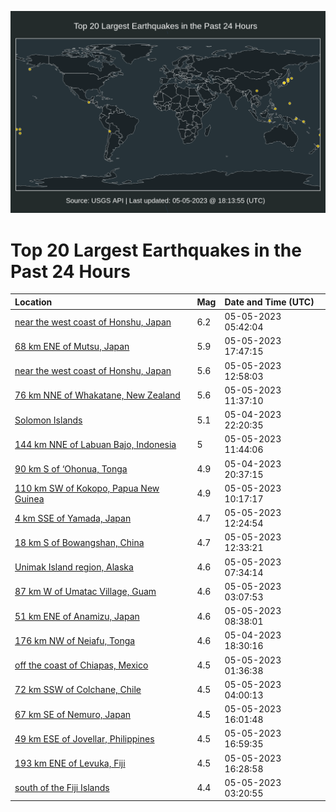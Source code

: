 ![Map](./map.png)

# Top 20 Largest Earthquakes in the Past 24 Hours

| Location | Mag | Date and Time (UTC) |
|:---|:---|:---|
| [near the west coast of Honshu, Japan](https://earthquake.usgs.gov/earthquakes/eventpage/us6000k9mb) | 6.2 | 05-05-2023 05:42:04 |
| [68 km ENE of Mutsu, Japan](https://earthquake.usgs.gov/earthquakes/eventpage/us6000k9ue) | 5.9 | 05-05-2023 17:47:15 |
| [near the west coast of Honshu, Japan](https://earthquake.usgs.gov/earthquakes/eventpage/us6000k9rh) | 5.6 | 05-05-2023 12:58:03 |
| [76 km NNE of Whakatane, New Zealand](https://earthquake.usgs.gov/earthquakes/eventpage/us6000k9qv) | 5.6 | 05-05-2023 11:37:10 |
| [Solomon Islands](https://earthquake.usgs.gov/earthquakes/eventpage/us6000k9k8) | 5.1 | 05-04-2023 22:20:35 |
| [144 km NNE of Labuan Bajo, Indonesia](https://earthquake.usgs.gov/earthquakes/eventpage/us6000k9qy) | 5 | 05-05-2023 11:44:06 |
| [90 km S of ‘Ohonua, Tonga](https://earthquake.usgs.gov/earthquakes/eventpage/us6000k9ji) | 4.9 | 05-04-2023 20:37:15 |
| [110 km SW of Kokopo, Papua New Guinea](https://earthquake.usgs.gov/earthquakes/eventpage/us6000k9ps) | 4.9 | 05-05-2023 10:17:17 |
| [4 km SSE of Yamada, Japan](https://earthquake.usgs.gov/earthquakes/eventpage/us6000k9r8) | 4.7 | 05-05-2023 12:24:54 |
| [18 km S of Bowangshan, China](https://earthquake.usgs.gov/earthquakes/eventpage/us6000k9rd) | 4.7 | 05-05-2023 12:33:21 |
| [Unimak Island region, Alaska](https://earthquake.usgs.gov/earthquakes/eventpage/us6000k9my) | 4.6 | 05-05-2023 07:34:14 |
| [87 km W of Umatac Village, Guam](https://earthquake.usgs.gov/earthquakes/eventpage/us6000k9lq) | 4.6 | 05-05-2023 03:07:53 |
| [51 km ENE of Anamizu, Japan](https://earthquake.usgs.gov/earthquakes/eventpage/us6000k9na) | 4.6 | 05-05-2023 08:38:01 |
| [176 km NW of Neiafu, Tonga](https://earthquake.usgs.gov/earthquakes/eventpage/us6000k9ib) | 4.6 | 05-04-2023 18:30:16 |
| [off the coast of Chiapas, Mexico](https://earthquake.usgs.gov/earthquakes/eventpage/us6000k9l9) | 4.5 | 05-05-2023 01:36:38 |
| [72 km SSW of Colchane, Chile](https://earthquake.usgs.gov/earthquakes/eventpage/us6000k9lz) | 4.5 | 05-05-2023 04:00:13 |
| [67 km SE of Nemuro, Japan](https://earthquake.usgs.gov/earthquakes/eventpage/us6000k9tw) | 4.5 | 05-05-2023 16:01:48 |
| [49 km ESE of Jovellar, Philippines](https://earthquake.usgs.gov/earthquakes/eventpage/us6000k9u8) | 4.5 | 05-05-2023 16:59:35 |
| [193 km ENE of Levuka, Fiji](https://earthquake.usgs.gov/earthquakes/eventpage/us6000k9u6) | 4.5 | 05-05-2023 16:28:58 |
| [south of the Fiji Islands](https://earthquake.usgs.gov/earthquakes/eventpage/us6000k9lt) | 4.4 | 05-05-2023 03:20:55 |
